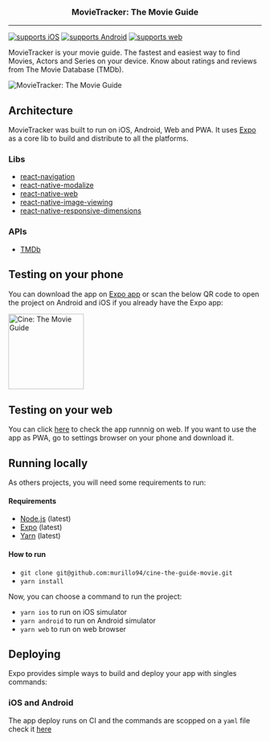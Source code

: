 <p align="center">
  <h3 align="center">MovieTracker: The Movie Guide</h3>
</p>

---

[![supports iOS](https://img.shields.io/badge/iOS-4630EB.svg?style=flat-square&logo=APPLE&labelColor=999999&logoColor=fff)](https://expo.io/@murillo94/cine-the-movie-guide)
[![supports Android](https://img.shields.io/badge/Android-4630EB.svg?style=flat-square&logo=ANDROID&labelColor=A4C639&logoColor=fff)](https://expo.io/@murillo94/cine-the-movie-guide)
[![supports web](https://img.shields.io/badge/web-4630EB.svg?style=flat-square&logo=GOOGLE-CHROME&labelColor=4285F4&logoColor=fff)](https://cine-the-guide-movie.vercel.app/)

MovieTracker is your movie guide. The fastest and easiest way to find Movies, Actors and Series on your device. Know about ratings and reviews from The Movie Database (TMDb).

![MovieTracker: The Movie Guide](./resources/demo.png)

## Architecture

MovieTracker was built to run on iOS, Android, Web and PWA. It uses [Expo](https://expo.io/) as a core lib to build and distribute to all the platforms.

### Libs

- [react-navigation](https://github.com/react-navigation/react-navigation)
- [react-native-modalize](https://github.com/jeremybarbet/react-native-modalize)
- [react-native-web](https://github.com/necolas/react-native-web)
- [react-native-image-viewing](https://github.com/jobtoday/react-native-image-viewing)
- [react-native-responsive-dimensions](https://github.com/react-native-toolkit/react-native-responsive-dimensions#readme)

### APIs

- [TMDb](https://developers.themoviedb.org/3/getting-started/introduction)


## Testing on your phone

You can download the app on [Expo app](https://expo.io/@murillo94/cine-the-movie-guide) or scan the below QR code to open the project on Android and iOS if you already have the Expo app:

<img alt="Cine: The Movie Guide" src="./resources/qrcode.png" height="150" width="150" />

## Testing on your web

You can click [here](https://cine-the-guide-movie.vercel.app/) to check the app runnnig on web. If you want to use the app as PWA, go to settings browser on your phone and download it.

## Running locally

As others projects, you will need some requirements to run:

#### Requirements

- [Node.js](https://nodejs.org/) (latest)
- [Expo](https://expo.io/) (latest)
- [Yarn](https://yarnpkg.com/) (latest)

#### How to run

- `git clone git@github.com:murillo94/cine-the-guide-movie.git`
- `yarn install`

Now, you can choose a command to run the project:

- `yarn ios` to run on iOS simulator
- `yarn android` to run on Android simulator
- `yarn web` to run on web browser

## Deploying

Expo provides simple ways to build and deploy your app with singles commands:

### iOS and Android

The app deploy runs on CI and the commands are scopped on a `yaml` file check it [here](./.github/workflows/publish.yml)

